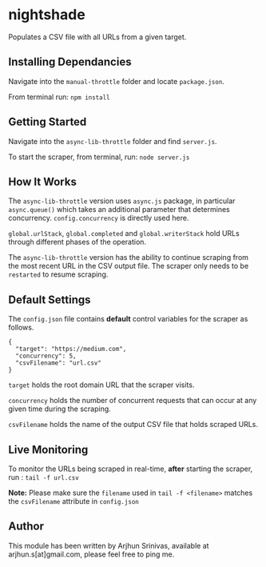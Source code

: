 # nightshade
Populates a CSV file with all URLs from a given target.

## Installing Dependancies
Navigate into the `manual-throttle` folder and locate `package.json`.

From terminal run: `npm install`

## Getting Started
Navigate into the `async-lib-throttle` folder and find `server.js`.

To start the scraper, from terminal, run: `node server.js`

## How It Works
The `async-lib-throttle` version uses `async.js` package, in particular `async.queue()` which takes an additional parameter that determines concurrency. `config.concurrency` is directly used here.

`global.urlStack`, `global.completed` and `global.writerStack` hold URLs through different phases of the operation.

The `async-lib-throttle` version has the ability to continue scraping from the most recent URL in the CSV output file. The scraper only needs to be `restarted` to resume scraping.

## Default Settings
The `config.json` file contains **default** control variables for the scraper as follows.
```
{
  "target": "https://medium.com",
  "concurrency": 5,
  "csvFilename": "url.csv"
}
```
`target` holds the root domain URL that the scraper visits.

`concurrency` holds the number of concurrent requests that can occur at any given time during the scraping.

`csvFilename` holds the name of the output CSV file that holds scraped URLs.

## Live Monitoring
To monitor the URLs being scraped in real-time, **after** starting the scraper, run :
`tail -f url.csv`

**Note:** Please make sure the `filename` used in `tail -f <filename>` matches the `csvFilename` attribute in `config.json`

## Author
This module has been written by Arjhun Srinivas, available at arjhun.s[at]gmail.com, please feel free to ping me.
